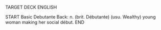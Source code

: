 TARGET DECK
ENGLISH

START
Basic
Debutante
Back: n. (brit. Débutante) (usu. Wealthy) young woman making her social début.
END
